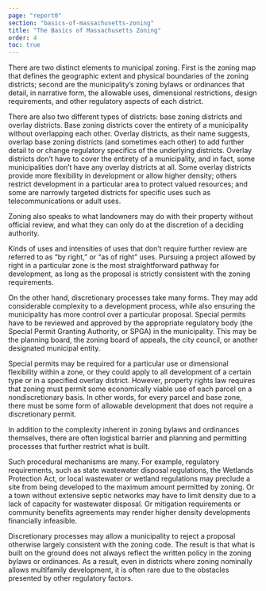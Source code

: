 ```yaml
---
page: "report0"
section: "basics-of-massachusetts-zoning"
title: "The Basics of Massachusetts Zoning"
order: 4
toc: true
---
```

There are two distinct elements to municipal zoning. First is the zoning map that defines the geographic extent and physical boundaries of the zoning districts; second are the municipality’s zoning bylaws or ordinances that detail, in narrative form, the allowable uses, dimensional restrictions, design requirements, and other regulatory aspects of each district.

There are also two different types of districts: base zoning districts and overlay districts. Base zoning districts cover the entirety of a municipality without overlapping each other. Overlay districts, as their name suggests, overlap base zoning districts (and sometimes each other) to add further detail to or change regulatory specifics of the underlying districts. Overlay districts don’t have to cover the entirety of a municipality, and in fact, some municipalities don’t have any overlay districts at all. Some overlay districts provide more flexibility in development or allow higher density; others restrict development in a particular area to protect valued resources; and some are narrowly targeted districts for specific uses such as telecommunications or adult uses.

Zoning also speaks to what landowners may do with their property without official review, and what they can only do at the discretion of a deciding authority.

Kinds of uses and intensities of uses that don’t require further review are referred to as “by right,” or “as of right” uses. Pursuing a project allowed by right in a particular zone is the most straightforward pathway for development, as long as the proposal is strictly consistent with the zoning requirements.

On the other hand, discretionary processes take many forms. They may add considerable complexity to a development process, while also ensuring the municipality has more control over a particular proposal. Special permits have to be reviewed and approved by the appropriate regulatory body (the Special Permit Granting Authority, or SPGA) in the municipality. This may be the planning board, the zoning board of appeals, the city council, or another designated municipal entity.

Special permits may be required for a particular use or dimensional flexibility within a zone, or they could apply to all development of a certain type or in a specified overlay district. However, property rights law requires that zoning must permit some economically viable use of each parcel on a nondiscretionary basis. In other words, for every parcel and base zone, there must be some form of allowable development that does not require a discretionary permit.

In addition to the complexity inherent in zoning bylaws and ordinances themselves, there are often logistical barrier and planning and permitting processes that further restrict what is built.

Such procedural mechanisms are many. For example, regulatory requirements, such as state wastewater disposal regulations, the Wetlands Protection Act, or local wastewater or wetland regulations may preclude a site from being developed to the maximum amount permitted by zoning. Or a town without extensive septic networks may have to limit density due to a lack of capacity for wastewater disposal. Or mitigation requirements or community benefits agreements may render higher density developments financially infeasible.

Discretionary processes may allow a municipality to reject a proposal otherwise largely consistent with the zoning code. The result is that what is built on the ground does not always reflect the written policy in the zoning bylaws or ordinances. As a result, even in districts where zoning nominally allows multifamily development, it is often rare due to the obstacles presented by other regulatory factors.